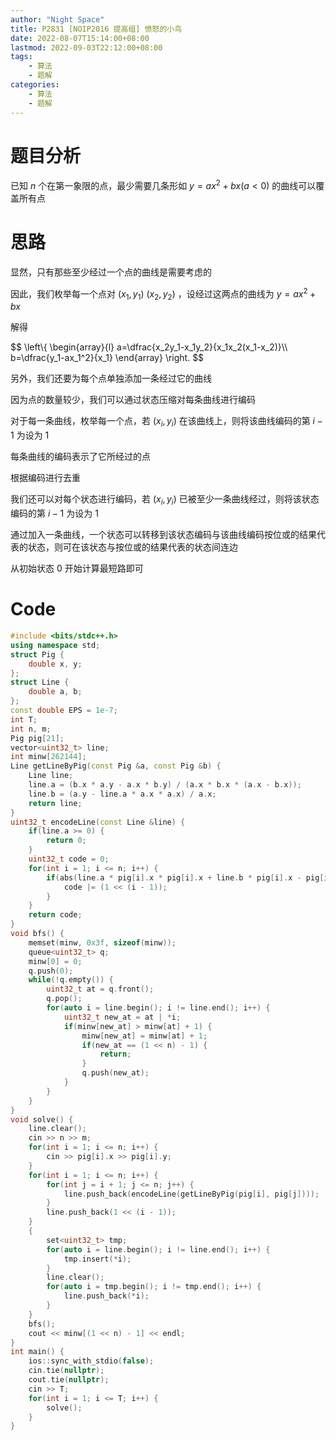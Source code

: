 ```yaml
---
author: "Night Space"
title: P2831 [NOIP2016 提高组] 愤怒的小鸟
date: 2022-08-07T15:14:00+08:00
lastmod: 2022-09-03T22:12:00+08:00
tags:
    - 算法
    - 题解
categories:
    - 算法
    - 题解
---
```

# 题目分析

已知 $n$ 个在第一象限的点，最少需要几条形如 $y=ax^2 + bx(a<0)$ 的曲线可以覆盖所有点

# 思路

显然，只有那些至少经过一个点的曲线是需要考虑的

因此，我们枚举每一个点对 $(x_1,y_1)$ $(x_2,y_2)$ ，设经过这两点的曲线为 $y=ax^2 + bx$

解得

$$
\left\\{
\begin{array}{l}
a=\dfrac{x_2y_1-x_1y_2}{x_1x_2(x_1-x_2)}\\\\
b=\dfrac{y_1-ax_1^2}{x_1}
\end{array}
\right.
$$

另外，我们还要为每个点单独添加一条经过它的曲线

因为点的数量较少，我们可以通过状态压缩对每条曲线进行编码

对于每一条曲线，枚举每一个点，若 $(x_i,y_i)$ 在该曲线上，则将该曲线编码的第 $i - 1$ 为设为 $1$

每条曲线的编码表示了它所经过的点

根据编码进行去重

我们还可以对每个状态进行编码，若 $(x_i,y_i)$ 已被至少一条曲线经过，则将该状态编码的第 $i - 1$ 为设为 $1$

通过加入一条曲线，一个状态可以转移到该状态编码与该曲线编码按位或的结果代表的状态，则可在该状态与按位或的结果代表的状态间连边

从初始状态 $0$ 开始计算最短路即可

# Code

```cpp
#include <bits/stdc++.h>
using namespace std;
struct Pig {
    double x, y;
};
struct Line {
    double a, b;
};
const double EPS = 1e-7;
int T;
int n, m;
Pig pig[21];
vector<uint32_t> line;
int minw[262144];
Line getLineByPig(const Pig &a, const Pig &b) {
    Line line;
    line.a = (b.x * a.y - a.x * b.y) / (a.x * b.x * (a.x - b.x));
    line.b = (a.y - line.a * a.x * a.x) / a.x;
    return line;
}
uint32_t encodeLine(const Line &line) {
    if(line.a >= 0) {
        return 0;
    }
    uint32_t code = 0;
    for(int i = 1; i <= n; i++) {
        if(abs(line.a * pig[i].x * pig[i].x + line.b * pig[i].x - pig[i].y) <= EPS) {
            code |= (1 << (i - 1));
        }
    }
    return code;
}
void bfs() {
    memset(minw, 0x3f, sizeof(minw));
    queue<uint32_t> q;
    minw[0] = 0;
    q.push(0);
    while(!q.empty()) {
        uint32_t at = q.front();
        q.pop();
        for(auto i = line.begin(); i != line.end(); i++) {
            uint32_t new_at = at | *i;
            if(minw[new_at] > minw[at] + 1) {
                minw[new_at] = minw[at] + 1;
                if(new_at == (1 << n) - 1) {
                    return;
                }
                q.push(new_at);
            }
        }
    }
}
void solve() {
    line.clear();
    cin >> n >> m;
    for(int i = 1; i <= n; i++) {
        cin >> pig[i].x >> pig[i].y;
    }
    for(int i = 1; i <= n; i++) {
        for(int j = i + 1; j <= n; j++) {
            line.push_back(encodeLine(getLineByPig(pig[i], pig[j])));
        }
        line.push_back(1 << (i - 1));
    }
    {
        set<uint32_t> tmp;
        for(auto i = line.begin(); i != line.end(); i++) {
            tmp.insert(*i);
        }
        line.clear();
        for(auto i = tmp.begin(); i != tmp.end(); i++) {
            line.push_back(*i);
        }
    }
    bfs();
    cout << minw[(1 << n) - 1] << endl;
}
int main() {
    ios::sync_with_stdio(false);
    cin.tie(nullptr);
    cout.tie(nullptr);
    cin >> T;
    for(int i = 1; i <= T; i++) {
        solve();
    }
}
```
